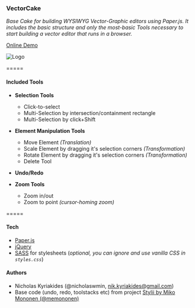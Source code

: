 ### VectorCake

*Base Cake for building WYSIWYG Vector-Graphic editors using Paper.js.
It includes the basic structure and only the most-basic Tools necessary to start building a vector editor that runs in a browser.*

[Online Demo](http://nicholaswmin.github.io/vectorCake/)

![Logo](http://nicholaswmin.github.io/vectorCake/logo.png)

=====

#### Included Tools ####

- **Selection Tools**
    - Click-to-select
    - Multi-Selection by intersection/containment rectangle
    - Multi-Selection by click+Shift

- **Element Manipulation Tools**
    - Move Element *(Translation)*
    - Scale Element by dragging it's selection corners *(Transformation)*
    - Rotate Element by dragging it's selection corners *(Transformation)*
    - Delete Tool

- **Undo/Redo**

- **Zoom Tools**    
    - Zoom in/out
    - Zoom to point *(cursor-homing zoom)*

=====

#### Tech ####
 - [Paper.js](http://www.paperjs.org)
 - [jQuery](http://www.jquery.com)
 - [SASS](http://sass-lang.com/) for stylesheets (*optional, you can ignore and use vanilla CSS in `styles.css`*)


#### Authors ####
 - Nicholas Kyriakides (@nicholaswmin, nik.kyriakides@gmail.com)
 - Base code (undo, redo, toolstacks etc) from project [Stylii by Miko Mononen (@memononen)](https://github.com/memononen/stylii)
